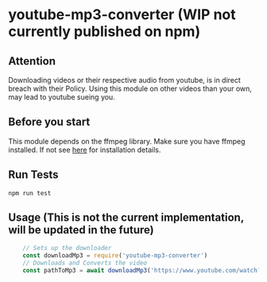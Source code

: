 # youtube-mp3-converter (WIP not currently published on npm)


## Attention
Downloading videos or their respective audio from youtube, is in direct breach with their Policy. 
Using this module on other videos than your own, may lead to youtube sueing you. 

## Before you start
This module depends on the ffmpeg library. Make sure you have ffmpeg installed. If not see [here](https://github.com/fluent-ffmpeg/node-fluent-ffmpeg) for installation details.

## Run Tests
```npm run test```




## Usage (This is not the current implementation, will be updated in the future)

```js
    // Sets up the downloader
    const downloadMp3 = require('youtube-mp3-converter')
    // Downloads and Converts the video
    const pathToMp3 = await downloadMp3('https://www.youtube.com/watch?v=_cyND_1y1k0')
```
